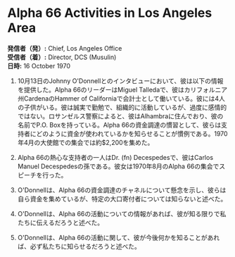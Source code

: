 # Alpha 66 Activities in Los Angeles Area

**発信者（発）:** Chief, Los Angeles Office  
**受信者（着）:** Director, DCS (Musulin)  
**日時:** 16 October 1970  

1. 10月13日のJohnny O'Donnellとのインタビューにおいて、彼は以下の情報を提供した。Alpha 66のリーダーはMiguel Talledaで、彼はカリフォルニア州CardenaのHammer of Californiaで会計士として働いている。彼には4人の子供がいる。彼は誠実で勤勉で、組織的に活動しているが、過度に感情的ではない。ロサンゼルス警察によると、彼はAlhambraに住んでおり、彼の名前でP.O. Boxを持っている。Alpha 66の資金調達の慣習として、彼らは支持者にどのように資金が使われているかを知らせることが慣例である。1970年4月の大使館での集会では約$2,200を集めた。

2. Alpha 66の熱心な支持者の一人はDr. (fn) Decespedesで、彼はCarlos Manuel Decespedesの孫である。彼女は1970年8月のAlpha 66の集会でスピーチを行った。

3. O'Donnellは、Alpha 66の資金調達のチャネルについて懸念を示し、彼らは自ら資金を集めているが、特定の大口寄付者については知らないと述べた。

4. O'Donnellは、Alpha 66の活動についての情報があれば、彼が知る限りで私たちに伝えるだろうと述べた。

5. O'Donnellは、Alpha 66の活動に関して、彼が今後何かを知ることがあれば、必ず私たちに知らせるだろうと述べた。